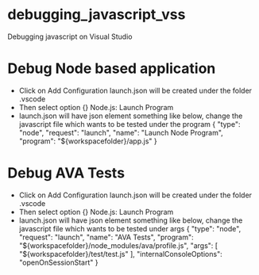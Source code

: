 # debugging_javascript_vss
Debugging javascript on Visual Studio

# Debug Node based application
* Click on Add Configuration launch.json will be created under the folder .vscode 
* Then select option {} Node.js: Launch Program
* launch.json will have json element something like below, change the javascript file which wants to be tested under the program
{
  "type": "node",
  "request": "launch",
  "name": "Launch Node Program",
  "program": "${workspacefolder}/app.js"
}

# Debug AVA Tests
* Click on Add Configuration launch.json will be created under the folder .vscode 
* Then select option {} Node.js: Launch Program
* launch.json will have json element something like below, change the javascript file which wants to be tested under args
{
  "type": "node",
  "request": "launch",
  "name": "AVA Tests",
  "program": "${workspacefolder}/node_modules/ava/profile.js",
  "args": [
    "${workspacefolder}/test/test.js"
  ],
  "internalConsoleOptions":  "openOnSessionStart"
}


